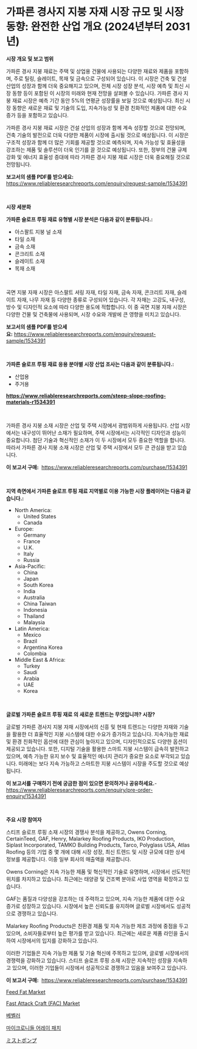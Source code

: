 <p><h1>가파른 경사지 지붕 자재 시장 규모 및 시장 동향: 완전한 산업 개요 (2024년부터 2031년)</h1></p><p><strong>시장 개요 및 보고 범위</strong></p>
<p><p>가파른 경사 지붕 재료는 주택 및 상업용 건물에 사용되는 다양한 재료와 제품을 포함하며, 주로 틸링, 슬레이트, 목재 및 금속으로 구성되어 있습니다. 이 시장은 건축 및 건설 산업의 성장과 함께 더욱 중요해지고 있으며, 전체 시장 성장 분석, 시장 예측 및 최신 시장 동향 등이 포함된 이 시장의 미래와 현재 전망을 살펴볼 수 있습니다. 가파른 경사 지붕 재료 시장은 예측 기간 동안 5%의 연평균 성장률을 보일 것으로 예상됩니다. 최신 시장 동향은 새로운 재료 및 기술의 도입, 지속가능성 및 환경 친화적인 제품에 대한 수요 증가 등을 포함하고 있습니다.</p><p>가파른 경사 지붕 재료 시장은 건설 산업의 성장과 함께 계속 성장할 것으로 전망되며, 건축 기술의 발전으로 더욱 다양한 제품이 시장에 출시될 것으로 예상됩니다. 이 시장은 구조적 성장과 함께 더 많은 기회를 제공할 것으로 예측되며, 지속 가능성 및 효율성을 강조하는 제품 및 솔루션이 더욱 인기를 끌 것으로 예상됩니다. 또한, 정부의 건물 규제 강화 및 에너지 효율성 증대에 따라 가파른 경사 지붕 재료 시장은 더욱 중요해질 것으로 전망됩니다.</p></p>
<p><strong>보고서의 샘플 PDF를 받으세요:</strong> <a href="https://www.reliableresearchreports.com/enquiry/request-sample/1534391">https://www.reliableresearchreports.com/enquiry/request-sample/1534391</a></p>
<p>&nbsp;</p>
<p><strong>시장 세분화</strong></p>
<p><strong>가파른 슬로프 루핑 재료 유형별 시장 분석은 다음과 같이 분류됩니다.:</strong></p>
<p><ul><li>아스팔트 지붕 널 소재</li><li>타일 소재</li><li>금속 소재</li><li>콘크리트 소재</li><li>슬레이트 소재</li><li>목재 소재</li></ul></p>
<p>&nbsp;</p>
<p><p>곡면 지붕 자재 시장은 아스팔트 셔링 자재, 타일 자재, 금속 자재, 콘크리트 자재, 슬레이트 자재, 나무 자재 등 다양한 종류로 구성되어 있습니다. 각 자재는 고강도, 내구성, 방수 및 디자인적 요소에 따라 다양한 용도에 적합합니다. 이 중 곡면 지붕 자재 시장은 다양한 건물 및 건축물에 사용되며, 시장 수요와 개발에 큰 영향을 미치고 있습니다.</p></p>
<p><strong>보고서의 샘플 PDF를 받으세요:</strong>&nbsp;<a href="https://www.reliableresearchreports.com/enquiry/request-sample/1534391">https://www.reliableresearchreports.com/enquiry/request-sample/1534391</a></p>
<p>&nbsp;</p>
<p><strong> 가파른 슬로프 루핑 재료 응용 분야별 시장 산업 조사는 다음과 같이 분류됩니다.:</strong></p>
<p><ul><li>산업용</li><li>주거용</li></ul></p>
<p><strong><a href="https://www.reliableresearchreports.com/steep-slope-roofing-materials-r1534391">https://www.reliableresearchreports.com/steep-slope-roofing-materials-r1534391</a></strong></p>
<p>&nbsp;</p>
<p><p>가파른 경사 지붕 소재 시장은 산업 및 주택 시장에서 광범위하게 사용됩니다. 산업 시장에서는 내구성이 뛰어난 소재가 필요하며, 주택 시장에서는 시각적인 디자인과 성능이 중요합니다. 첨단 기술과 혁신적인 소재가 이 두 시장에서 모두 중요한 역할을 합니다. 따라서 가파른 경사 지붕 소재 시장은 산업 및 주택 시장에서 모두 큰 관심을 받고 있습니다.</p></p>
<p><strong>이 보고서 구매:</strong>&nbsp; <a href="https://www.reliableresearchreports.com/purchase/1534391">https://www.reliableresearchreports.com/purchase/1534391</a></p>
<p>&nbsp;</p>
<p><strong>지역 측면에서 가파른 슬로프 루핑 재료 지역별로 이용 가능한 시장 플레이어는 다음과 같습니다.:</strong></p>
<p><ul>
    <li>
        North America:
        <ul>
            <li>United States</li>
            <li>Canada</li>
        </ul>
    </li>
    <li>
        Europe:
        <ul>
            <li>Germany</li>
            <li>France</li>
            <li>U.K.</li>
            <li>Italy</li>
            <li>Russia</li>
        </ul>
    </li>
    <li>
        Asia-Pacific:
        <ul>
            <li>China</li>
            <li>Japan</li>
            <li>South Korea</li>
            <li>India</li>
            <li>Australia</li>
            <li>China Taiwan</li>
            <li>Indonesia</li>
            <li>Thailand</li>
            <li>Malaysia</li>
        </ul>
    </li>
    <li>
        Latin America:
        <ul>
            <li>Mexico</li>
            <li>Brazil</li>
            <li>Argentina Korea</li>
            <li>Colombia</li>
        </ul>
    </li>
    <li>
        Middle East & Africa:
        <ul>
            <li>Turkey</li>
            <li>Saudi</li>
            <li>Arabia</li>
            <li>UAE</li>
            <li>Korea</li>
        </ul>
    </li>
    </ul></p>
<p>&nbsp;</p>
<p><strong>글로벌 가파른 슬로프 루핑 재료 의 새로운 트렌드는 무엇입니까? 시장?</strong></p>
<p><p>글로벌 가파른 경사지 지붕 자재 시장에서의 신흥 및 현재 트렌드는 다양한 자재와 기술을 활용한 더 효율적인 지붕 시스템에 대한 수요가 증가하고 있습니다. 지속가능한 재료 및 환경 친화적인 옵션에 대한 관심이 높아지고 있으며, 디자인적으로도 다양한 옵션이 제공되고 있습니다. 또한, 디지털 기술을 활용한 스마트 지붕 시스템이 급속히 발전하고 있으며, 예측 가능한 유지 보수 및 효율적인 에너지 관리가 중요한 요소로 부각되고 있습니다. 미래에는 보다 지속 가능하고 스마트한 지붕 시스템이 시장을 주도할 것으로 예상됩니다.</p></p>
<p><strong>이 보고서를 구매하기 전에 궁금한 점이 있으면 문의하거나 공유하세요.</strong>- <a href="https://www.reliableresearchreports.com/enquiry/pre-order-enquiry/1534391">https://www.reliableresearchreports.com/enquiry/pre-order-enquiry/1534391</a></p>
<p>&nbsp;</p>
<p><strong>주요 시장 참여자</strong></p>
<p><p>스티프 슬로프 루핑 소재 시장의 경쟁사 분석을 제공하고, Owens Corning, CertainTeed, GAF, Henry, Malarkey Roofing Products, IKO Production, Siplast Incorporated, TAMKO Building Products, Tarco, Polyglass USA, Atlas Roofing 등의 기업 중 몇 개에 대해 시장 성장, 최신 트렌드 및 시장 규모에 대한 상세 정보를 제공합니다. 이중 일부 회사의 매출액을 제공합니다.</p><p>Owens Corning은 지속 가능한 제품 및 혁신적인 기술로 유명하며, 시장에서 선도적인 위치를 차지하고 있습니다. 최근에는 태양광 및 건조벽 분야로 사업 영역을 확장하고 있습니다.</p><p>GAF는 품질과 다양성을 강조하는 데 주력하고 있으며, 지속 가능한 제품에 대한 수요 증가로 성장하고 있습니다. 시장에서 높은 신뢰도를 유지하며 글로벌 시장에서도 성공적으로 경쟁하고 있습니다.</p><p>Malarkey Roofing Products은 친환경 제품 및 지속 가능한 제조 과정에 중점을 두고 있으며, 소비자들로부터 높은 평가를 받고 있습니다. 최근에는 새로운 제품 라인을 출시하여 시장에서의 입지를 강화하고 있습니다.</p><p>이러한 기업들은 지속 가능한 제품 및 기술 혁신에 주목하고 있으며, 글로벌 시장에서의 경쟁력을 강화하고 있습니다. 스티프 슬로프 루핑 소재 시장은 지속적인 성장을 지속하고 있으며, 이러한 기업들이 시장에서 성공적으로 경쟁하고 있음을 보여주고 있습니다.</p></p>
<p><strong>이 보고서 구매:</strong>&nbsp;&nbsp;<a href="https://www.reliableresearchreports.com/purchase/1534391">https://www.reliableresearchreports.com/purchase/1534391</a></p>
<p><p><a href="https://www.linkedin.com/pulse/feed-fat-market-size-focuses-dynamics-in-depth-analysis-future-2ijie?trackingId=ACYalzOLyTlK19BZQGMOQg%3D%3D">Feed Fat Market</a></p><p><a href="https://www.linkedin.com/pulse/fast-attack-craft-fac-market-size-share-global-analysis-report-zf6ne?trackingId=MmB62UBd%2BPfm%2BV8iT%2FqMQw%3D%3D">Fast Attack Craft (FAC) Market</a></p><p><a href="https://medium.com/@danykakilback/%EB%B9%84%EB%B2%A8%EB%9F%AC-%EC%8B%9C%EC%9E%A5-%EB%8F%99%ED%96%A5-%EB%B0%8F-%EC%8B%9C%EC%9E%A5-%EB%B6%84%EC%84%9D%EC%9D%80-2024-2031%EB%85%84-%EA%B8%B0%EA%B0%84%EC%9D%84-%EC%98%88%EC%B8%A1%ED%95%A9%EB%8B%88%EB%8B%A4-b59bf64438b6">베벨러</a></p><p><a href="https://medium.com/@lucianmaluan2022/%EB%AF%B8%ED%81%AC%EB%A1%9C%EB%8B%88%EB%93%A4-%EC%96%B4%EB%A0%88%EC%9D%B4-%ED%8C%A8%EC%B9%98-%EC%8B%9C%EC%9E%A5-2031%EB%85%84%EA%B9%8C%EC%A7%80%EC%9D%98-%EB%8F%99%ED%96%A5-%EC%98%88%EC%B8%A1-%EB%B0%8F-%EA%B2%BD%EC%9F%81-%EB%B6%84%EC%84%9D-018633191027">마이크로니들 어레이 패치</a></p><p><a href="https://medium.com/@kamdeall7845/%E3%83%9F%E3%82%B9%E3%83%86%E3%82%A3%E3%83%B3%E3%82%B0%E3%83%9D%E3%83%B3%E3%83%97%E5%B8%82%E5%A0%B4%E3%81%AE%E3%82%B7%E3%82%A7%E3%82%A2%E3%81%AE%E9%80%B2%E5%8C%96%E3%81%A8%E5%B8%82%E5%A0%B4%E6%88%90%E9%95%B7%E3%83%88%E3%83%AC%E3%83%B3%E3%83%892024%E5%B9%B4%E3%81%8B%E3%82%892031%E5%B9%B4-e62fc7cba431">ミストポンプ</a></p></p>